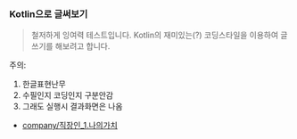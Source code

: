 ### Kotlin으로 글써보기

> 철저하게 잉여력 테스트입니다. Kotlin의 재미있는(?) 코딩스타일을 이용하여 글쓰기를 해보려고 합니다.

주의:
1. 한글표현난무
2. 수필인지 코딩인지 구분안감
3. 그래도 실행시 결과화면은 나옴


- [company/직장인_1.나의가치](/docs/company/직장인_1.나의가치.md)